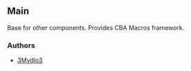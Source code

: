 ## Main

Base for other components. Provides CBA Macros framework.

### Authors

- [3Mydlo3](http://github.com/3Mydlo3)

